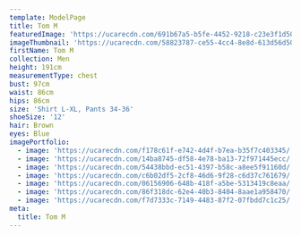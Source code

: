 ```yaml
---
template: ModelPage
title: Tom M
featuredImage: 'https://ucarecdn.com/691b67a5-b5fe-4452-9218-c23e3f1d50d9/'
imageThumbnail: 'https://ucarecdn.com/58823787-ce55-4cc4-8e8d-613d56d50464/'
firstName: Tom M
collection: Men
height: 191cm
measurementType: chest
bust: 97cm
waist: 86cm
hips: 86cm
size: 'Shirt L-XL, Pants 34-36'
shoeSize: '12'
hair: Brown
eyes: Blue
imagePortfolio:
  - image: 'https://ucarecdn.com/f178c61f-e742-4d4f-b7ea-b35f7c403345/'
  - image: 'https://ucarecdn.com/14ba8745-df58-4e78-ba13-72f971445ecc/'
  - image: 'https://ucarecdn.com/54438bbd-ec51-4397-b58c-a8ee5f91160d/'
  - image: 'https://ucarecdn.com/c6b02df5-2cf8-46d6-9f28-c6d37c761679/'
  - image: 'https://ucarecdn.com/06156906-648b-418f-a5be-5313419c8eaa/'
  - image: 'https://ucarecdn.com/86f318dc-62e4-40b3-8404-8aae1a958470/'
  - image: 'https://ucarecdn.com/f7d7333c-7149-4483-87f2-07fbdd7c1c25/'
meta:
  title: Tom M
---
```


